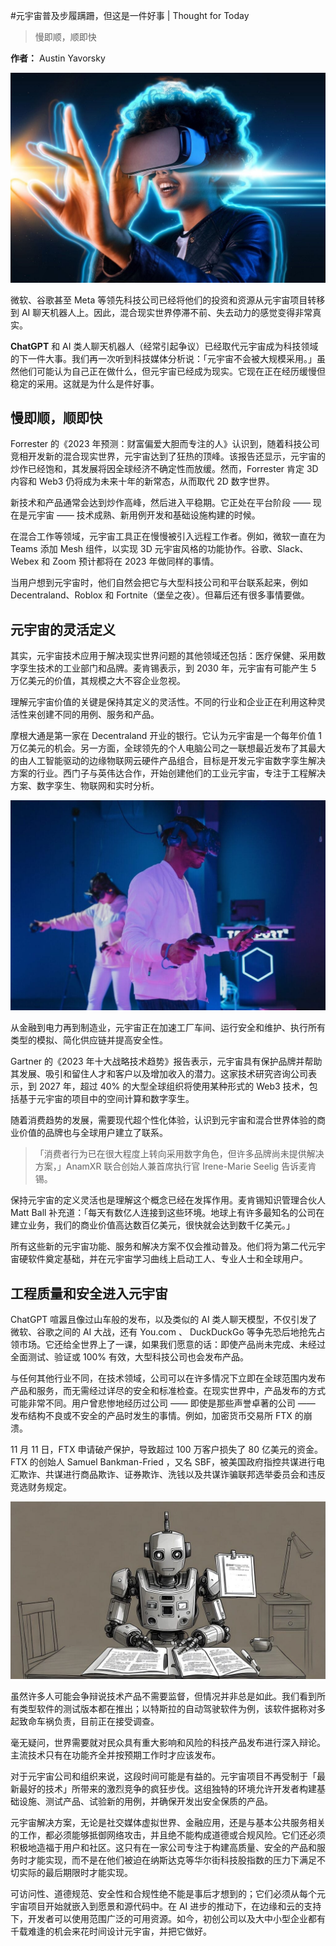 #元宇宙普及步履蹒跚，但这是一件好事 | Thought for Today

> 慢即顺，顺即快

**作者：** Austin Yavorsky

![](./cover.jpeg)

微软、谷歌甚至 Meta 等领先科技公司已经将他们的投资和资源从元宇宙项目转移到 AI 聊天机器人上。因此，混合现实世界停滞不前、失去动力的感觉变得非常真实。

**ChatGPT** 和 AI 类人聊天机器人（经常引起争议）已经取代元宇宙成为科技领域的下一件大事。我们再一次听到科技媒体分析说：「元宇宙不会被大规模采用。」虽然他们可能认为自己正在做什么，但元宇宙已经成为现实。它现在正在经历缓慢但稳定的采用。这就是为什么是件好事。

## 慢即顺，顺即快

Forrester 的《2023 年预测：财富偏爱大胆而专注的人》认识到，随着科技公司竞相开发新的混合现实世界，元宇宙达到了狂热的顶峰。该报告还显示，元宇宙的炒作已经饱和，其发展将因全球经济不确定性而放缓。然而，Forrester 肯定 3D 内容和 Web3 仍将成为未来十年的新常态，从而取代 2D 数字世界。

新技术和产品通常会达到炒作高峰，然后进入平稳期。它正处在平台阶段 —— 现在是元宇宙 —— 技术成熟、新用例开发和基础设施构建的时候。

在混合工作等领域，元宇宙工具正在慢慢被引入远程工作者。例如，微软一直在为 Teams 添加 Mesh 组件，以实现 3D 元宇宙风格的功能协作。谷歌、Slack、Webex 和 Zoom 预计都将在 2023 年做同样的事情。

当用户想到元宇宙时，他们自然会把它与大型科技公司和平台联系起来，例如 Decentraland、Roblox 和 Fortnite（堡垒之夜）。但幕后还有很多事情要做。

## 元宇宙的灵活定义

其实，元宇宙技术应用于解决现实世界问题的其他领域还包括：医疗保健、采用数字孪生技术的工业部门和品牌。麦肯锡表示，到 2030 年，元宇宙有可能产生 5 万亿美元的价值，其规模之大不容企业忽视。

理解元宇宙价值的关键是保持其定义的灵活性。不同的行业和企业正在利用这种灵活性来创建不同的用例、服务和产品。

摩根大通是第一家在 Decentraland 开业的银行。它认为元宇宙是一个每年价值 1 万亿美元的机会。另一方面，全球领先的个人电脑公司之一联想最近发布了其最大的由人工智能驱动的边缘物联网云硬件产品组合，目标是开发元宇宙数字孪生解决方案的行业。西门子与英伟达合作，开始创建他们的工业元宇宙，专注于工程解决方案、数字孪生、物联网和实时分析。

![](./game.jpeg)

从金融到电力再到制造业，元宇宙正在加速工厂车间、运行安全和维护、执行所有类型的模拟、简化供应链并提高安全性。

Gartner 的《2023 年十大战略技术趋势》报告表示，元宇宙具有保护品牌并帮助其发展、吸引和留住人才和客户以及增加收入的潜力。这家技术研究咨询公司表示，到 2027 年，超过 40% 的大型全球组织将使用某种形式的 Web3 技术，包括基于元宇宙的项目中的空间计算和数字孪生。

随着消费趋势的发展，需要现代超个性化体验，认识到元宇宙和混合世界体验的商业价值的品牌也与全球用户建立了联系。

> 「消费者行为已在很大程度上转向采用数字角色，但许多品牌尚未提供解决方案，」AnamXR 联合创始人兼首席执行官 Irene-Marie Seelig 告诉麦肯锡。

保持元宇宙的定义灵活也是理解这个概念已经在发挥作用。麦肯锡知识管理合伙人 Matt Ball 补充道：「每天有数亿人连接到这些环境。地球上有许多最知名的公司在建立业务，我们的商业价值高达数百亿美元，很快就会达到数千亿美元。」

所有这些新的元宇宙功能、服务和解决方案不仅会推动普及。他们将为第二代元宇宙硬软件奠定基础，并在元宇宙学习曲线上启动工人、专业人士和全球用户。

## 工程质量和安全进入元宇宙

ChatGPT 喧嚣且像过山车般的发布，以及类似的 AI 类人聊天模型，不仅引发了微软、谷歌之间的 AI 大战，还有 You.com 、 DuckDuckGo 等争先恐后地抢先占领市场。它还给全世界上了一课，如果我们愿意的话：即使产品尚未完成、未经过全面测试、验证或 100% 有效，大型科技公司也会发布产品。

与任何其他行业不同，在技术领域，公司可以在许多情况下立即在全球范围内发布产品和服务，而无需经过详尽的安全和标准检查。在现实世界中，产品发布的方式可能非常不同。用户曾悲惨地经历过公司 —— 即使是那些声誉卓著的公司 —— 发布结构不良或不安全的产品时发生的事情。例如，加密货币交易所 FTX 的崩溃。

11 月 11 日，FTX 申请破产保护，导致超过 100 万客户损失了 80 亿美元的资金。 FTX 的创始人 Samuel Bankman-Fried ，又名 SBF，被美国政府指控共谋进行电汇欺诈、共谋进行商品欺诈、证券欺诈、洗钱以及共谋诈骗联邦选举委员会和违反竞选财务规定。

![](./robot.jpeg)

虽然许多人可能会争辩说技术产品不需要监督，但情况并非总是如此。我们看到所有类型软件的测试版本都在推出；以特斯拉的自动驾驶软件为例，该软件据称对多起致命车祸负责，目前正在接受调查。

毫无疑问，世界需要就对民众具有重大影响和风险的科技产品发布进行深入辩论。主流技术只有在功能齐全并按预期工作时才应该发布。

对于元宇宙公司和组织来说，这段时间可能是有益的。元宇宙项目不再受制于「最新最好的技术」所带来的激烈竞争的疯狂步伐。这组独特的环境允许开发者构建基础设施、测试产品、试验新的用例，并确保开发出安全保质的产品。

元宇宙解决方案，无论是社交媒体虚拟世界、金融应用，还是与基本公共服务相关的工作，都必须能够抵御网络攻击，并且绝不能构成道德或合规风险。它们还必须积极地造福于用户和社区。这只有在一家公司专注于构建高质量、安全的产品和服务时才能实现，而不是在他们被迫在纳斯达克等华尔街科技股指数的压力下满足不切实际的最后期限时才能实现。

可访问性、道德规范、安全性和合规性绝不能是事后才想到的；它们必须从每个元宇宙项目开始就嵌入到愿景和源代码中。在 AI 进步的推动下，在边缘和云的支持下，开发者可以使用范围广泛的可用资源。如今，初创公司以及大中小型企业都有千载难逢的机会来花时间设计元宇宙，并把它做好。
